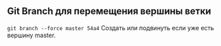 ## Git Branch для перемещения вершины ветки
`git branch --force master 54a4` Создать или подвинуть если уже есть вершину master.